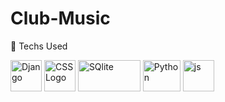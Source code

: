 # Club-Music

🧰 Techs Used

<img src="https://cdn.worldvectorlogo.com/logos/django.svg" alt="Django" width="50" height="50"/>  <img src="https://cdn.worldvectorlogo.com/logos/react-2.svg" alt="CSS Logo" width="50" height="50"/>  <img src="https://cdn.worldvectorlogo.com/logos/sqlite.svg" alt="SQlite" width="100" height="50"/>   <img src="https://cdn.worldvectorlogo.com/logos/python-5.svg" alt="Python" width="60" height="50"/> <img src="https://cdn.worldvectorlogo.com/logos/javascript-1.svg" alt="js" width="50" height="50"/> 
